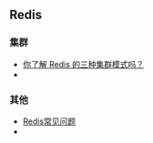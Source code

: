 ## Redis

### 集群

- [你了解 Redis 的三种集群模式吗？](https://segmentfault.com/a/1190000022808576)
- []()

### 其他

- [Redis常见问题](https://learn.lianglianglee.com/%E4%B8%93%E6%A0%8F/Redis%20%E6%A0%B8%E5%BF%83%E6%8A%80%E6%9C%AF%E4%B8%8E%E5%AE%9E%E6%88%98/10%20%20%E7%AC%AC1%EF%BD%9E9%E8%AE%B2%E8%AF%BE%E5%90%8E%E6%80%9D%E8%80%83%E9%A2%98%E7%AD%94%E6%A1%88%E5%8F%8A%E5%B8%B8%E8%A7%81%E9%97%AE%E9%A2%98%E7%AD%94%E7%96%91.md)
- 